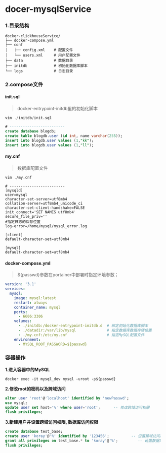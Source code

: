 # docer-mysqlService




### 1.目录结构

```shell
docker-clickhouseService/
├── docker-compose.yml 
├── conf
│   ├── config.xml    # 配置文件
│   └── users.xml     # 用户配置文件
├── data              # 数据目录
├── initdb            # 初始化数据库脚本
└── logs              # 日志目录
```



### 2.compose文件





#### init.sql

> docker-entrypoint-initdb里的初始化脚本

```sql
vim ./initdb/init.sql

# -------------------------
create database blogdb;
create table blogdb.user (id int, name varchar(255));
insert into blogdb.user values (1,"kk");
insert into blogdb.user values (1,"ll");
```



#### my.cnf

> 数据库配置文件

```shell
vim ./my.cnf

# -------------------------
[mysqld]
user=mysql
character-set-server=utf8mb4
collation-server=utf8mb4_unicode_ci
character-set-client-handshake=FALSE
init_connect='SET NAMES utf8mb4'
secure_file_priv=''
#指定日志的保存位置
log-error=/home/mysql/mysql_error.log 

[client]
default-character-set=utf8mb4

[mysql]
default-character-set=utf8mb4
```



#### docker-compose.yml

> ${passwd}参数在portainer中部署时指定环境参数；

```yml
version: '3.1'
services:
  mysql:
    image: mysql:latest
    restart: always
    container_name: mysql
    ports:
      - 6606:3306
    volumes:
      - ./initdb:/docker-entrypoint-initdb.d  # 绑定初始化数据库脚本
      - ./datadir:/var/lib/mysql              # 指定数据库数据存储位置
      - ./my.cnf:/etc/my.cnf                  # 指定MySQL配置文件
    environment:
      - MYSQL_ROOT_PASSWORD=${passwd}
```



### 容器操作

**1.进入容器中的MySQL**

```shell
docker exec -it mysql_dev mysql -uroot -p${passwd}
```

**2.修改root的密码以及跨域访问**

```sql
alter user 'root'@'localhost' identified by 'newPasswd';
use mysql;
update user set host='%' where user='root';   	 -- 修改跨域访问权限
flush privileges;
```

**3.新建用户并设置跨域访问权限, 数据库访问权限**

```sql
create database test_base;
create user 'koray'@'%' identified by '123456';          -- 设置跨域访问权限
grant all privileges on test_base.* to 'koray'@'%';         -- 设置数据库访问权限
flush privileges;
```


